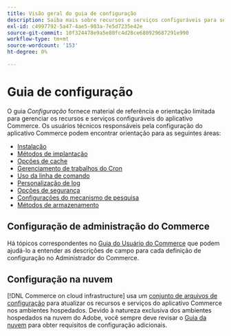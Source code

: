 ```yaml
---
title: Visão geral do guia de configuração
description: Saiba mais sobre recursos e serviços configuráveis para seu aplicativo do Adobe Commerce. Descubra como gerenciar a implantação, o armazenamento em cache, a segurança e outras configurações críticas.
exl-id: c4997792-5a47-4ae5-903a-7e5d7235e42e
source-git-commit: 10f324478e9a5e80fc4d28ce680929687291e990
workflow-type: tm+mt
source-wordcount: '153'
ht-degree: 0%

---
```


# Guia de configuração

O guia _Configuração_ fornece material de referência e orientação limitada para gerenciar os recursos e serviços configuráveis do aplicativo Commerce. Os usuários técnicos responsáveis pela configuração do aplicativo Commerce podem encontrar orientação para as seguintes áreas:

- [Instalação](../configuration/bootstrap/initialization.md)
- [Métodos de implantação](../configuration/deployment/overview.md)
- [Opções de cache](../configuration/cache/caching-overview.md)
- [Gerenciamento de trabalhos do Cron](../configuration/cron/custom-cron.md)
- [Uso da linha de comando](../configuration/cli/config-cli.md)
- [Personalização de log](../configuration/logs/custom-logging.md)
- [Opções de segurança](../configuration/security/overview.md)
- [Configurações do mecanismo de pesquisa](../configuration/search/configure-search-engine.md)
- [Métodos de armazenamento](../configuration/storage/memcached.md)

## Configuração de administração do Commerce

Há tópicos correspondentes no [Guia do Usuário do Commerce](https://experienceleague.adobe.com/pt-br/docs/commerce-admin/config/guide-overview) que podem ajudá-lo a entender as descrições de campo para cada definição de configuração no Administrador do Commerce.

## Configuração na nuvem

[!DNL Commerce on cloud infrastructure] usa um [conjunto de arquivos de configuração](https://experienceleague.adobe.com/docs/commerce-cloud-service/user-guide/configure/overview.html?lang=pt-BR) para atualizar os recursos e serviços do aplicativo Commerce nos ambientes hospedados. Devido à natureza exclusiva dos ambientes hospedados na nuvem do Adobe, você sempre deve revisar o [Guia da nuvem](https://experienceleague.adobe.com/docs/commerce-cloud-service/user-guide/overview.html?lang=pt-BR) para obter requisitos de configuração adicionais.
